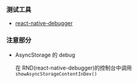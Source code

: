 ### 测试工具

- [react-native-debugger](https://github.com/jhen0409/react-native-debugger)

### 注意部分

- AsyncStorage 的 debug

  在 RND(react-native-debugger)的控制台中调用`showAsyncStorageContentInDev()`
